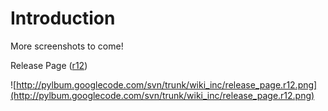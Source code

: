 # Introduction #

More screenshots to come!

Release Page ([r12](https://code.google.com/p/pylbum/source/detail?r=12))

![http://pylbum.googlecode.com/svn/trunk/wiki_inc/release_page.r12.png](http://pylbum.googlecode.com/svn/trunk/wiki_inc/release_page.r12.png)